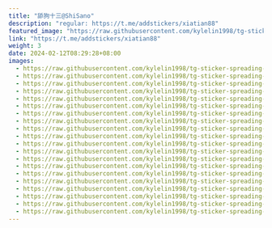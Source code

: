 ```yaml
---
title: "舔狗十三@ShiSano"
description: "regular: https://t.me/addstickers/xiatian88"
featured_image: "https://raw.githubusercontent.com/kylelin1998/tg-sticker-spreading-worldwide-images/main/img/09dec3b2-adc2-46a5-b9b3-2dd03f753b86.jpg"
link: "https://t.me/addstickers/xiatian88"
weight: 3
date: 2024-02-12T08:29:28+08:00
images:
  - https://raw.githubusercontent.com/kylelin1998/tg-sticker-spreading-worldwide-images/main/img/09dec3b2-adc2-46a5-b9b3-2dd03f753b86.jpg
  - https://raw.githubusercontent.com/kylelin1998/tg-sticker-spreading-worldwide-images/main/img/55d7361b-2f76-45e5-8c0f-4977a318a6f1.jpg
  - https://raw.githubusercontent.com/kylelin1998/tg-sticker-spreading-worldwide-images/main/img/b94e4cea-2b32-425c-8c04-ba74ea7064ae.jpg
  - https://raw.githubusercontent.com/kylelin1998/tg-sticker-spreading-worldwide-images/main/img/9bf87182-170f-4c76-b547-f28d49dc48cd.jpg
  - https://raw.githubusercontent.com/kylelin1998/tg-sticker-spreading-worldwide-images/main/img/626dfa58-f57a-4d3a-9f47-b38a910ab6ca.jpg
  - https://raw.githubusercontent.com/kylelin1998/tg-sticker-spreading-worldwide-images/main/img/fcfabdfc-47f9-46e6-90c8-55ee3ac07c4d.jpg
  - https://raw.githubusercontent.com/kylelin1998/tg-sticker-spreading-worldwide-images/main/img/1d64dc21-7de7-4ff1-9889-7ee809f0c1d8.jpg
  - https://raw.githubusercontent.com/kylelin1998/tg-sticker-spreading-worldwide-images/main/img/e313a8e2-164c-428a-b189-6122f8b7ea99.jpg
  - https://raw.githubusercontent.com/kylelin1998/tg-sticker-spreading-worldwide-images/main/img/745d2168-0559-464f-b7a1-58c41777a75f.jpg
  - https://raw.githubusercontent.com/kylelin1998/tg-sticker-spreading-worldwide-images/main/img/1654c0da-ed12-48ed-baf6-005666494daf.jpg
  - https://raw.githubusercontent.com/kylelin1998/tg-sticker-spreading-worldwide-images/main/img/4beb9676-9984-49ce-85ae-d7cfe7ab060e.jpg
  - https://raw.githubusercontent.com/kylelin1998/tg-sticker-spreading-worldwide-images/main/img/914497cc-5856-45b1-83c8-169c456e1fff.jpg
  - https://raw.githubusercontent.com/kylelin1998/tg-sticker-spreading-worldwide-images/main/img/11373199-62bb-4d52-8fac-b15e4b60c726.jpg
  - https://raw.githubusercontent.com/kylelin1998/tg-sticker-spreading-worldwide-images/main/img/5d51549d-8b1b-4a1d-8841-7ea78a0c5476.jpg
  - https://raw.githubusercontent.com/kylelin1998/tg-sticker-spreading-worldwide-images/main/img/cb834564-7441-4f6a-8451-76027d5ddebf.jpg
  - https://raw.githubusercontent.com/kylelin1998/tg-sticker-spreading-worldwide-images/main/img/0bbfdac4-ad15-4018-827d-c110209e86e6.jpg
  - https://raw.githubusercontent.com/kylelin1998/tg-sticker-spreading-worldwide-images/main/img/31f744af-eaac-4dd7-b17a-cb803d021575.jpg
  - https://raw.githubusercontent.com/kylelin1998/tg-sticker-spreading-worldwide-images/main/img/fe26bda4-2f42-43c6-8368-f56868be3816.jpg
  - https://raw.githubusercontent.com/kylelin1998/tg-sticker-spreading-worldwide-images/main/img/a0bb503f-2c2c-4778-a0ba-54de4c3789b6.jpg
  - https://raw.githubusercontent.com/kylelin1998/tg-sticker-spreading-worldwide-images/main/img/e3cfef62-4341-44c5-9ba4-5337fdc57f79.jpg
---
```

